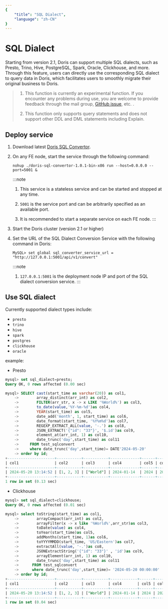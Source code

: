 ```yaml
---
{
    "title": "SQL Dialect",
    "language": "zh-CN"
}
---
```


<!-- 
Licensed to the Apache Software Foundation (ASF) under one
or more contributor license agreements.  See the NOTICE file
distributed with this work for additional information
regarding copyright ownership.  The ASF licenses this file
to you under the Apache License, Version 2.0 (the
"License"); you may not use this file except in compliance
with the License.  You may obtain a copy of the License at

  http://www.apache.org/licenses/LICENSE-2.0

Unless required by applicable law or agreed to in writing,
software distributed under the License is distributed on an
"AS IS" BASIS, WITHOUT WARRANTIES OR CONDITIONS OF ANY
KIND, either express or implied.  See the License for the
specific language governing permissions and limitations
under the License.
-->

# SQL Dialect

Starting from version 2.1, Doris can support multiple SQL dialects, such as Presto, Trino, Hive, PostgreSQL, Spark, Oracle, Clickhouse, and more. Through this feature, users can directly use the corresponding SQL dialect to query data in Doris, which facilitates users to smoothly migrate their original business to Doris.

> 1. This function is currently an experimental function. If you encounter any problems during use, you are welcome to provide feedback through the mail group, [GitHub issue](https://github.com/apache/doris/issues), etc. .
>
> 2. This function only supports query statements and does not support other DDL and DML statements including Explain.

## Deploy service

1. Download latest [Doris SQL Convertor](https://doris-build-1308700295.cos.ap-beijing.myqcloud.com/transform-doris-tool/transform-doris-tool-1.0.0-bin-x86).
2. On any FE node, start the service through the following command:

	`nohup ./doris-sql-convertor-1.0.1-bin-x86 run --host=0.0.0.0 --port=5001 &`
	
    :::note
	1. This service is a stateless service and can be started and stopped at any time.
	
	2. `5001` is the service port and can be arbitrarily specified as an available port.
	
	3. It is recommended to start a separate service on each FE node.
    :::

3. Start the Doris cluster (version 2.1 or higher)
4. Set the URL of the SQL Dialect Conversion Service with the following command in Doris:

	`MySQL> set global sql_converter_service_url = "http://127.0.0.1:5001/api/v1/convert"`

	:::note
	1. `127.0.0.1:5001` is the deployment node IP and port of the SQL dialect conversion service.
    :::
	
## Use SQL dialect
Currently supported dialect types include:

- `presto`
- `trino`
- `hive`
- `spark`
- `postgres`
- `clickhouse`
- `oracle`

example:

- Presto

```sql
mysql> set sql_dialect=presto;
Query OK, 0 rows affected (0.00 sec)

mysql> SELECT cast(start_time as varchar(20)) as col1,
    ->        array_distinct(arr_int) as col2,
    ->        FILTER(arr_str, x -> x LIKE '%World%') as col3,
    ->        to_date(value,'%Y-%m-%d')as col4,
    ->        YEAR(start_time) as col5,
    ->        date_add('month', 1, start_time) as col6,
    ->        date_format(start_time, '%Y%m%d')as col7,
    ->        REGEXP_EXTRACT_ALL(value, '-.') as col8,
    ->        JSON_EXTRACT('{"id": "33"}', '$.id')as col9,
    ->        element_at(arr_int, 1) as col10,
    ->        date_trunc('day',start_time) as col11
    ->     FROM test_sqlconvert
    ->     where date_trunc('day',start_time)= DATE'2024-05-20'     
    -> order by id; 
+---------------------+-----------+-----------+-------------+------+---------------------+----------+-------------+------+-------+---------------------+
| col1                | col2      | col3      | col4        | col5 | col6                | col7     | col8        | col9 | col10 | col11               |
+---------------------+-----------+-----------+-------------+------+---------------------+----------+-------------+------+-------+---------------------+
| 2024-05-20 13:14:52 | [1, 2, 3] | ["World"] | 2024-01-14  | 2024 | 2024-06-20 13:14:52 | 20240520 | ['-0','-1'] | "33" |     1 | 2024-05-20 00:00:00 |
+---------------------+-----------+-----------+-------------+------+---------------------+----------+-------------+------+-------+---------------------+
1 row in set (0.13 sec)

```

- Clickhouse

```sql
mysql> set sql_dialect=clickhouse;
Query OK, 0 rows affected (0.01 sec)

mysql> select toString(start_time) as col1,
    ->        arrayCompact(arr_int) as col2,
    ->        arrayFilter(x -> x like '%World%',arr_str)as col3,
    ->        toDate(value) as col4,
    ->        toYear(start_time)as col5,
    ->        addMonths(start_time, 1)as col6,
    ->        toYYYYMMDD(start_time, 'US/Eastern')as col7,
    ->        extractAll(value, '-.')as co8,
    ->        JSONExtractString('{"id": "33"}' , 'id')as col9,
    ->        arrayElement(arr_int, 1) as col10,
    ->        date_trunc('day',start_time) as col11
    ->      FROM test_sqlconvert
    ->      where date_trunc('day',start_time)= '2024-05-20 00:00:00'
    -> order by id;
+---------------------+-----------+-----------+------------+------+---------------------+----------+-------------+------+-------+---------------------+
| col1                | col2      | col3      | col4       | col5 | col6                | col7     | co8         | col9 | col10 | col11               |
+---------------------+-----------+-----------+------------+------+---------------------+----------+-------------+------+-------+---------------------+
| 2024-05-20 13:14:52 | [1, 2, 3] | ["World"] | 2024-01-14 | 2024 | 2024-06-20 13:14:52 | 20240520 | ['-0','-1'] | "33" |     1 | 2024-05-20 00:00:00 |
+---------------------+-----------+-----------+------------+------+---------------------+----------+-------------+------+-------+---------------------+
1 row in set (0.04 sec)
```

